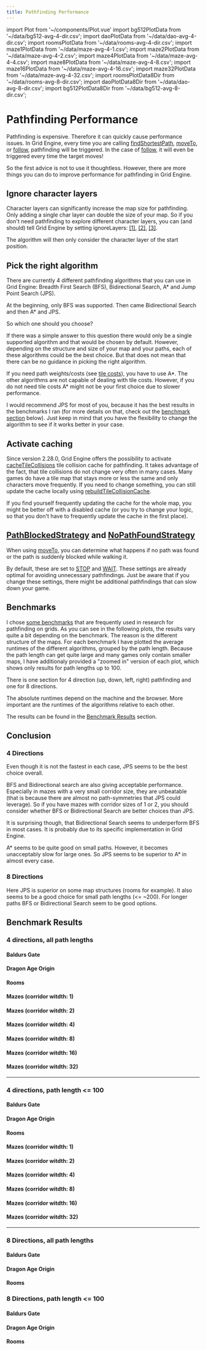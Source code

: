 ```yaml
---
title: Pathfinding Performance
---
```


import Plot from '~/components/Plot.vue'
import bg512PlotData from '~/data/bg512-avg-4-dir.csv';
import daoPlotData from '~/data/dao-avg-4-dir.csv';
import roomsPlotData from '~/data/rooms-avg-4-dir.csv';
import maze1PlotData from '~/data/maze-avg-4-1.csv';
import maze2PlotData from '~/data/maze-avg-4-2.csv';
import maze4PlotData from '~/data/maze-avg-4-4.csv';
import maze8PlotData from '~/data/maze-avg-4-8.csv';
import maze16PlotData from '~/data/maze-avg-4-16.csv';
import maze32PlotData from '~/data/maze-avg-4-32.csv';
import roomsPlotData8Dir from '~/data/rooms-avg-8-dir.csv';
import daoPlotData8Dir from '~/data/dao-avg-8-dir.csv';
import bg512PlotData8Dir from '~/data/bg512-avg-8-dir.csv';

# Pathfinding Performance

Pathfinding is expensive. Therefore it can quickly cause performance issues. In Grid Engine, every time you are calling
[findShortestPath][find-shortest-path],
[moveTo][move-to], or
[follow][follow], pathfinding will be triggered. In the case of [follow][follow], it will even be triggered every time the target moves!

So the first advice is not to use it thoughtless. However, there are more things you can do to improve performance for pathfinding in Grid Engine.

## Ignore character layers

Character layers can significantly increase the map size for pathfinding. Only adding a single char layer can double the size of your map. So if you don't need pathfinding to explore different character layers, you can (and should) tell Grid Engine by setting ignoreLayers: [[1]][ignore-layers], [[2]][move-to-ignore-layers], [[3]][follow-ignore-layers].

The algorithm will then only consider the character layer of the start position.

## Pick the right algorithm

There are currently 4 different pathfinding algorithms that you can use in Grid Engine: Breadth First Search (BFS), Bidirectional Search, A\* and Jump Point Search (JPS).

At the beginning, only BFS was supported. Then came Bidirectional Search and then A\* and JPS.

So which one should you choose?

If there was a simple answer to this question there would only be a single supported algorithm and that would be chosen by default. However, depending on the structure and size of your map and your paths, each of these algorithms could be the best choice. But that does not mean that there can be no guidance in picking the right algorithm.

If you need path weights/costs (see [tile costs](../../p/tile-properties/#pathfinding-costs)), you have to use A\*. The other algorithms are not capable of dealing with tile costs. However, if you do not need tile costs A\* might not be your first choice due to slower performance.

I would recommend JPS for most of you, because it has the best results in the benchmarks I ran (for more details on that, check out the [benchmark section](#benchmarks) below). Just keep in mind that you have the flexibility to change the algorithm to see if it works better in your case.

## Activate caching

Since version 2.28.0, Grid Engine offers the possibility to activate [cacheTileCollisions][cache-tile-collisions] tile collision cache for pathfinding. It takes advantage of the fact, that tile collisions do not change very often in many cases. Many games do have a tile map that stays more or less the same and only characters move frequently. If you need to change something, you can still update the cache locally using [rebuildTileCollisionCache][rebuild-tile-collision-cache].

If you find yourself frequently updating the cache for the whole map, you might be better off with a disabled cache (or you try to change your logic, so that you don't have to frequently update the cache in the first place).

## [PathBlockedStrategy][path-blocked-strategy] and [NoPathFoundStrategy][no-path-found-strategy]

When using [moveTo][move-to], you can determine what happens if no path was found or the path is suddenly blocked while walking it.

By default, these are set to [STOP][stop] and [WAIT][wait]. These settings are already optimal for avoiding unnecessary pathfindings. Just be aware that if you change these settings, there might be additional pathfindings that can slow down your game.

## Benchmarks

I chose [some benchmarks](https://movingai.com/benchmarks/grids.html) that are frequently used in research for pathfinding on grids. As you can see in the following plots, the results vary quite a bit depending on the benchmark. The reason is the different structure of the maps. For each benchmark I have plotted the average runtimes of the different algorithms, grouped by the path length. Because the path length can get quite large and many games only contain smaller maps, I have additionaly provided a "zoomed in" version of each plot, which shows only results for path lengths up to 100.

There is one section for 4 direction (up, down, left, right) pathfinding and one for 8 directions.

The absolute runtimes depend on the machine and the browser. More important are the runtimes of the algorithms relative to each other.

The results can be found in the [Benchmark Results](#benchmark-results) section.

## Conclusion

### 4 Directions

Even though it is not the fastest in each case, JPS seems to be the best choice overall.

BFS and Bidirectional search are also giving acceptable performance. Especially in mazes with a very small corridor size, they are unbeatable (that is because there are almost no path-symmetries that JPS could leverage). So if you have mazes with corridor sizes of 1 or 2, you should consider whether BFS or Bidirectional Search are better choices than JPS.

It is surprising though, that Bidirectional Search seems to underperform BFS in most cases. It is probably due to its specific implementation in Grid Engine.

A\* seems to be quite good on small paths. However, it becomes unacceptably slow for large ones. So JPS seems to be superior to A\* in almost every case.

### 8 Directions

Here JPS is superior on some map structures (rooms for example). It also seems to be a good choice for small path lengths (<= ~200). For longer paths BFS or Bidirectional Search seem to be good options.

## Benchmark Results

### 4 directions, all path lengths

#### Baldurs Gate

<Plot :rawPlotData="bg512PlotData" />

#### Dragon Age Origin

<Plot :rawPlotData="daoPlotData" />

#### Rooms

<Plot :rawPlotData="roomsPlotData" />

#### Mazes (corridor witdth: 1)

<Plot :rawPlotData="maze1PlotData" />

#### Mazes (corridor witdth: 2)

<Plot :rawPlotData="maze2PlotData" />

#### Mazes (corridor witdth: 4)

<Plot :rawPlotData="maze4PlotData" />

#### Mazes (corridor witdth: 8)

<Plot :rawPlotData="maze8PlotData" />

#### Mazes (corridor witdth: 16)

<Plot :rawPlotData="maze16PlotData" />

#### Mazes (corridor witdth: 32)

<Plot :rawPlotData="maze32PlotData" />

---

### 4 directions, path length <= 100

#### Baldurs Gate

<Plot :rawPlotData="bg512PlotData.slice(0,6)" />

#### Dragon Age Origin

<Plot :rawPlotData="roomsPlotData.slice(0,6)" />

#### Rooms

<Plot :rawPlotData="daoPlotData.slice(0,6)" />

#### Mazes (corridor witdth: 1)

<Plot :rawPlotData="maze1PlotData.slice(0,6)" />

#### Mazes (corridor witdth: 2)

<Plot :rawPlotData="maze2PlotData.slice(0,6)" />

#### Mazes (corridor witdth: 4)

<Plot :rawPlotData="maze4PlotData.slice(0,6)" />

#### Mazes (corridor witdth: 8)

<Plot :rawPlotData="maze8PlotData.slice(0,6)" />

#### Mazes (corridor witdth: 16)

<Plot :rawPlotData="maze16PlotData.slice(0,6)" />

#### Mazes (corridor witdth: 32)

<Plot :rawPlotData="maze32PlotData.slice(0,6)" />

---

### 8 Directions, all path lengths

#### Baldurs Gate

<Plot :rawPlotData="bg512PlotData8Dir" />

#### Dragon Age Origin

<Plot :rawPlotData="daoPlotData8Dir" />

#### Rooms

<Plot :rawPlotData="roomsPlotData8Dir" />

### 8 Directions, path length <= 100

#### Baldurs Gate

<Plot :rawPlotData="bg512PlotData8Dir.slice(0,6)" />

#### Dragon Age Origin

<Plot :rawPlotData="daoPlotData8Dir.slice(0,6)" />

#### Rooms

<Plot :rawPlotData="roomsPlotData8Dir.slice(0,6)" />

[find-shortest-path]: ../../api/interfaces/IGridEngine.html#findShortestPath
[move-to]: ../../api/interfaces/IGridEngine.html#moveTo
[follow]: ../../api/interfaces/IGridEngine.html#follow
[cache-tile-collisions]: ../../api/interfaces/GridEngineConfigHeadless.html#cacheTileCollisions
[rebuild-tile-collision-cache]: ../../api/classes/GridEngineHeadless.html#rebuildTileCollisionCache
[stop]: ../../api/enums/NoPathFoundStrategy.html#STOP
[wait]: ../../api/enums/PathBlockedStrategy.html#WAIT
[path-blocked-strategy]: ../../api/enums/PathBlockedStrategy.html
[no-path-found-strategy]: ../../api/enums/NoPathFoundStrategy.html
[ignore-layers]: ../../api/interfaces/PathfindingOptions.html#ignoreLayers
[move-to-ignore-layers]: ../../api/interfaces/MoveToConfig.html#ignoreLayers
[follow-ignore-layers]: ../../api/interfaces/FollowOptions.html#ignoreLayers
